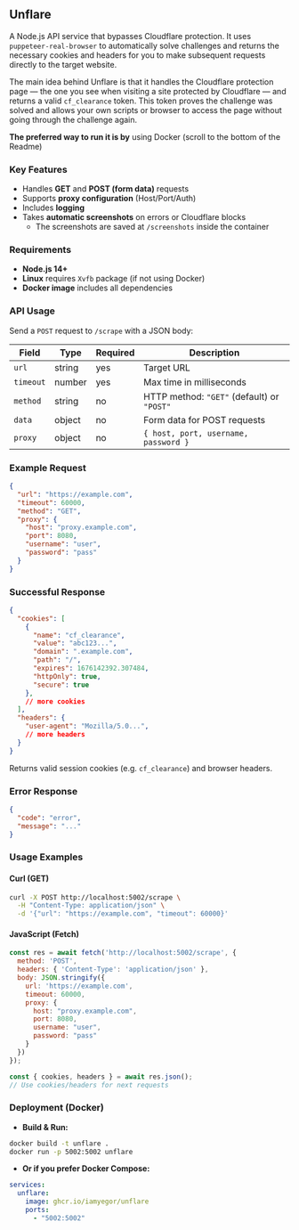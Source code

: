 ## **Unflare**
A Node.js API service that bypasses Cloudflare protection. It uses `puppeteer-real-browser` to automatically solve challenges and returns the necessary cookies and headers for you to make subsequent requests directly to the target website.  

The main idea behind Unflare is that it handles the Cloudflare protection page — the one you see when visiting a site protected by Cloudflare — and returns a valid `cf_clearance` token. This token proves the challenge was solved and allows your own scripts or browser to access the page without going through the challenge again.

**The preferred way to run it is by** using Docker (scroll to the bottom of the Readme)

### **Key Features**
- Handles **GET** and **POST (form data)** requests
- Supports **proxy configuration** (Host/Port/Auth)
- Includes **logging**
- Takes **automatic screenshots** on errors or Cloudflare blocks
	- The screenshots are saved at `/screenshots` inside the container
    
### **Requirements**
- **Node.js 14+**
- **Linux** requires `Xvfb` package (if not using Docker)
- **Docker image** includes all dependencies

### **API Usage**
Send a `POST` request to `/scrape` with a JSON body:

| Field     | Type   | Required | Description                                |
| --------- | ------ | -------- | ------------------------------------------ |
| `url`     | string | yes      | Target URL                                 |
| `timeout` | number | yes      | Max time in milliseconds                   |
| `method`  | string | no       | HTTP method: `"GET"` (default) or `"POST"` |
| `data`    | object | no       | Form data for POST requests                |
| `proxy`   | object | no       | `{ host, port, username, password }`<br>   |

### **Example Request**
```json
{
  "url": "https://example.com",
  "timeout": 60000,
  "method": "GET",
  "proxy": {
    "host": "proxy.example.com",
    "port": 8080,
    "username": "user",
    "password": "pass"
  }
}
```

### **Successful Response**
```json
{
  "cookies": [
    {
      "name": "cf_clearance",
      "value": "abc123...",
      "domain": ".example.com",
      "path": "/",
      "expires": 1676142392.307484,
      "httpOnly": true,
      "secure": true
    },
    // more cookies
  ],
  "headers": {
    "user-agent": "Mozilla/5.0...",
    // more headers
  }
}
```

Returns valid session cookies (e.g. `cf_clearance`) and browser headers.

### **Error Response**
```json
{
  "code": "error",
  "message": "..."
}
```

### **Usage Examples**

#### **Curl (GET)**

```bash
curl -X POST http://localhost:5002/scrape \
  -H "Content-Type: application/json" \
  -d '{"url": "https://example.com", "timeout": 60000}'
```

#### **JavaScript (Fetch)**

```javascript
const res = await fetch('http://localhost:5002/scrape', {
  method: 'POST',
  headers: { 'Content-Type': 'application/json' },
  body: JSON.stringify({
    url: 'https://example.com',
    timeout: 60000,
    proxy: {
      host: "proxy.example.com",
      port: 8080,
      username: "user",
      password: "pass"
    }
  })
});

const { cookies, headers } = await res.json();
// Use cookies/headers for next requests
```

### **Deployment (Docker)**
- **Build & Run:**
```bash
docker build -t unflare .
docker run -p 5002:5002 unflare
```

- **Or if you prefer Docker Compose:**
``` yaml
services:
  unflare:
    image: ghcr.io/iamyegor/unflare
    ports:
      - "5002:5002"
```
